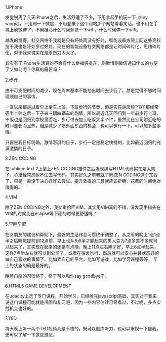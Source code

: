 1.iPhone

发觉脱离了几天iPhone之后，生活舒适了不少，不用拿起手机玩一下《tiny wings》，不用刷一下微信，不用登录下这个网站那个网站看看笑话，也不用在手机上刷微博了，不用担心什么时候登录一下wifi，什么时候停一下wifi。

越发的觉得，社交网络于我就是只有坏处而没有好处，智能设备方便上网这些高科技于我也是坏处多过好处，现在的智能设备社交网络都是让时间碎片化，思绪碎片化，对于我来说实在是杀伤力太大了。

其实有了iPhone生活真的不会有什么幸福感提升，刷微博刷微信通知什么的方便了又如何呢？你真的需要吗？

2.步行

由于可支配时间的减少，现在周末基本不能抽出时间去步行了。总是觉得不够时间理顺自己的事情。

一直以来都是过着早上坐车上班，下班步行的节奏，但是实在是厌烦了B11那经常等半个钟之后一下子来三辆四辆车的剧情，所以最近几天回归到一年前步行上班，午饭也是回归到学校里面吃，步行过去加上吃饭大半个钟，虽然比在公司附近吃的时间要长而且热，但是减少了吃外面东西的机会，也可以步行一下，可以想多些事情。

只要是我目标明确，激情澎湃的日子，步行一定是稳定快捷的，比如最近回归的充满激情的日子。

3.ZEN CODING

在sublime text 2上装上ZEN CODING插件之后发现编写HTML代码实在是太爽了，心里经常忍耐不住去写代码。其实好久之前我就了解ZEN CODING这个东西了，只是一直没下决心好好去尝试。提升效率的工具就应该折腾，花费的时间绝对值得的。

4.VIM

除了ZEN CODING之外，我又重拾回VIM，其实用VIM真的不错，没发现手指头在VIM的时候比在eclipse等下面的时候更舒适吗？

5.早睡早起

在女朋友的建议和帮助下，最近的生活作息习惯终于调整了，从之前的晚上1点1点半之后睡觉提前到12点前，早上也从8点半才能起来的男人变为7点多差不多就可以起来了，其实现在起来的还是有点晚，晚上11点左右睡才好，早上6点半起来，这样7点半左右就可以到公司了，或者在宿舍也行，然后就可以安心并且状态好的做自己喜欢的事情了。比如弄自己的平台，比如写游戏，比如学习课程等等， 早上的状态的确是最好的。

晚睡自杀的习惯终于，终于可以和你say goodbye了。

6.HTML5 GAME DEVELOPMENT

在udacity上选了专门课程，开始学习，已经听完javascript基础，其实对于我来说这门课程可能就是巩固和复习吧，因为一些内容估计已经看过，不过呢，多点实践机会也好的。

7.TED

每天晚上听一两个TED视频真是不错的。既可以锻炼听力，也可以审视一下自我，还可以了解一下这些想法。
